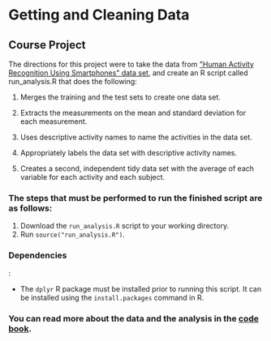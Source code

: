 # Getting and Cleaning Data


## Course Project


The directions for this project were to take the data from ["Human Activity Recognition Using Smartphones" data set](http://archive.ics.uci.edu/ml/datasets/Human+Activity+Recognition+Using+Smartphones), and create an R script called run_analysis.R that does the following:
1. Merges the training and the test sets to create one data set.

2. Extracts the measurements on the mean and standard deviation for each measurement.

3. Uses descriptive activity names to name the activities in the data set.

4. Appropriately labels the data set with descriptive activity names.

5. Creates a second, independent tidy data set with the average of each variable for each activity and each subject.



### The steps that must be performed to run the finished script are as follows:

1. Download the `run_analysis.R` script to your working directory.
2. Run ```source("run_analysis.R")```.


### Dependencies

:
- The ```dplyr``` R package must be installed prior to running this script.  It can be installed using the ```install.packages``` command in R.




### You can read more about the data and the analysis in the [code book](CodeBook.md).

